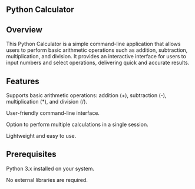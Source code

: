 ## Python Calculator

## Overview

This Python Calculator is a simple command-line application that allows users to perform basic arithmetic operations such as addition, subtraction, multiplication, and division. It provides an interactive interface for users to input numbers and select operations, delivering quick and accurate results.

## Features





Supports basic arithmetic operations: addition (+), subtraction (-), multiplication (*), and division (/).



User-friendly command-line interface.



Option to perform multiple calculations in a single session.



Lightweight and easy to use.

## Prerequisites





Python 3.x installed on your system.



No external libraries are required.
